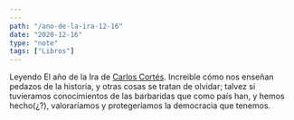 ```yaml
---
---
path: "/ano-de-la-ira-12-16"
date: "2020-12-16"
type: "note"
tags: ["Libros"]
---
```


Leyendo El año de la Ira de [Carlos Cortés](https://es.wikipedia.org/wiki/Carlos_Cort%C3%A9s_Z%C3%BA%C3%B1iga). Increible cómo nos enseñan pedazos de la historia, y otras cosas se tratan de olvidar; talvez si tuvieramos conocimientos de las barbaridas que como país han, y hemos hecho(¿?), valoraríamos y protegeríamos la democracia que tenemos. 